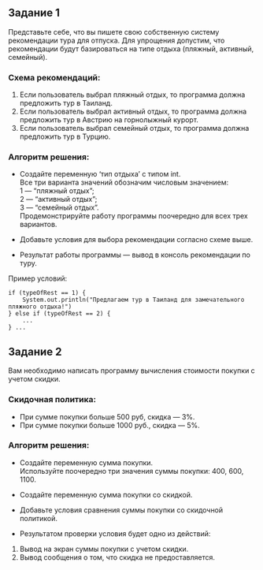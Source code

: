 <h2>Задание 1</h2>
<p>Представьте себе, что вы пишете свою собственную систему рекомендации тура для отпуска. Для упрощения допустим, что рекомендации будут базироваться на типе отдыха (пляжный, активный, семейный).</p>
<h3>Схема рекомендаций:</h3>
<ol>
<li>Если пользователь выбрал пляжный отдых, то программа должна предложить тур в Таиланд.</li>
<li>Если пользователь выбрал активный отдых, то программа должна предложить тур в Австрию на горнолыжный курорт.</li>
<li>Если пользователь выбрал семейный отдых, то программа должна предложить тур в Турцию.</li>
</ol>
<h3>Алгоритм решения:</h3>
<ul>
<li>
<p>Создайте переменную ‘тип отдыха’ с типом int.<br>
Все три варианта значений обозначим числовым значением:<br>
1 — “пляжный отдых”;<br>
2 — “активный отдых”;<br>
3 — “семейный отдых”.<br>
Продемонстрируйте работу программы поочередно для всех трех вариантов.</p>
</li>
<li>
<p>Добавьте условия для выбора рекомендации согласно схеме выше.</p>
</li>
<li>
<p>Результат работы программы — вывод в консоль рекомендации по туру.</p>
</li>
</ul>
<p>Пример условий:</p>
<pre class="hljs"><code>if (typeOfRest == 1) {
    System.out.println("Предлагаем тур в Таиланд для замечательного пляжного отдыха!")
} else if (typeOfRest == 2) {
    ...
} ...
</code></pre>
<h2>Задание 2</h2>
<p>Вам необходимо написать программу вычисления стоимости покупки с учетом скидки.</p>
<h3>Скидочная политика:</h3>
<ul>
<li>При сумме покупки больше 500 руб, скидка — 3%.</li>
<li>При сумме покупки больше 1000 руб., скидка — 5%.</li>
</ul>
<h3>Алгоритм решения:</h3>
<ul>
<li>
<p>Создайте переменную сумма покупки.<br>
Используйте поочередно три значения суммы покупки: 400, 600, 1100.</p>
</li>
<li>
<p>Создайте переменную сумма покупки со скидкой.</p>
</li>
<li>
<p>Добавьте условия сравнения суммы покупки со скидочной политикой.</p>
</li>
<li>
<p>Результатом проверки условия будет одно из действий:</p>
</li>
</ul>
<ol>
<li>Вывод на экран суммы покупки с учетом скидки.</li>
<li>Вывод сообщения о том, что скидка не предоставляется.</li>
</ol>

